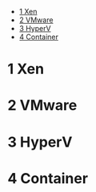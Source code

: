 
<!-- @import "[TOC]" {cmd="toc" depthFrom=1 depthTo=6 orderedList=false} -->

<!-- code_chunk_output -->

* [1 Xen](#1-xen)
* [2 VMware](#2-vmware)
* [3 HyperV](#3-hyperv)
* [4 Container](#4-container)

<!-- /code_chunk_output -->

# 1 Xen

# 2 VMware

# 3 HyperV

# 4 Container